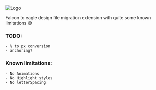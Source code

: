 ![Logo](https://github.com/celtra/birdsOfPrey/blob/master/assets/icon128.png)

Falcon to eagle design file migration extension with quite some known limitations 😅

### TODO:
    - % to px conversion
    - anchoring?

### Known limitations:
    - No Animations
    - No Highlight styles
    - No letterSpacing
